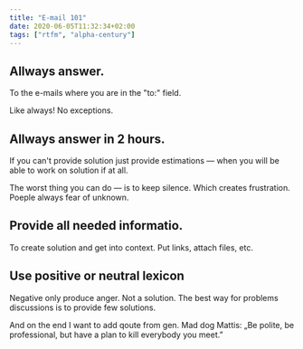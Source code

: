 ```yaml
---
title: "E-mail 101"
date: 2020-06-05T11:32:34+02:00
tags: ["rtfm", "alpha-century"]
---
```


## Allways answer.

To the e-mails where you are in the "to:" field.

Like always! No exceptions.

## Allways answer in 2 hours. 

If you can't provide solution just provide estimations — when you will be able to work on solution if at all. 

The worst thing you can do — is to keep silence. Which creates frustration. Poeple always fear of unknown.

## Provide all needed informatio.

To create solution and get into context. Put links, attach files, etc. 

## Use positive or neutral lexicon 

Negative only produce anger. Not a solution. The best way for problems discussions is to provide few solutions. 

And on the end I want to add qoute from gen. Mad dog Mattis: „Be polite, be professional, but have a plan to kill everybody you meet.”
